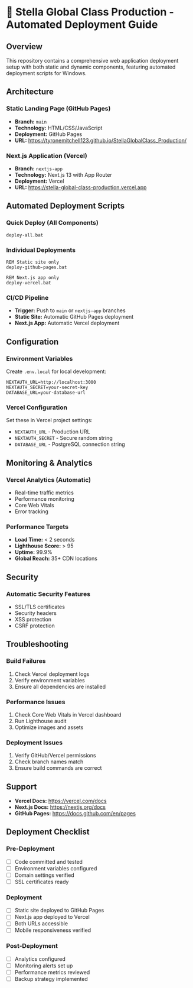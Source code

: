 # 🚀 Stella Global Class Production - Automated Deployment Guide

## Overview
This repository contains a comprehensive web application deployment setup with both static and dynamic components, featuring automated deployment scripts for Windows.

## Architecture

### Static Landing Page (GitHub Pages)
- **Branch:** `main`
- **Technology:** HTML/CSS/JavaScript
- **Deployment:** GitHub Pages
- **URL:** https://tyronemitchell123.github.io/StellaGlobalClass_Production/

### Next.js Application (Vercel)
- **Branch:** `nextjs-app`
- **Technology:** Next.js 13 with App Router
- **Deployment:** Vercel
- **URL:** https://stella-global-class-production.vercel.app

## Automated Deployment Scripts

### Quick Deploy (All Components)
```batch
deploy-all.bat
```

### Individual Deployments
```batch
REM Static site only
deploy-github-pages.bat

REM Next.js app only
deploy-vercel.bat
```

### CI/CD Pipeline
- **Trigger:** Push to `main` or `nextjs-app` branches
- **Static Site:** Automatic GitHub Pages deployment
- **Next.js App:** Automatic Vercel deployment

## Configuration

### Environment Variables
Create `.env.local` for local development:
```
NEXTAUTH_URL=http://localhost:3000
NEXTAUTH_SECRET=your-secret-key
DATABASE_URL=your-database-url
```

### Vercel Configuration
Set these in Vercel project settings:
- `NEXTAUTH_URL` - Production URL
- `NEXTAUTH_SECRET` - Secure random string
- `DATABASE_URL` - PostgreSQL connection string

## Monitoring & Analytics

### Vercel Analytics (Automatic)
- Real-time traffic metrics
- Performance monitoring
- Core Web Vitals
- Error tracking

### Performance Targets
- **Load Time:** < 2 seconds
- **Lighthouse Score:** > 95
- **Uptime:** 99.9%
- **Global Reach:** 35+ CDN locations

## Security

### Automatic Security Features
- SSL/TLS certificates
- Security headers
- XSS protection
- CSRF protection

## Troubleshooting

### Build Failures
1. Check Vercel deployment logs
2. Verify environment variables
3. Ensure all dependencies are installed

### Performance Issues
1. Check Core Web Vitals in Vercel dashboard
2. Run Lighthouse audit
3. Optimize images and assets

### Deployment Issues
1. Verify GitHub/Vercel permissions
2. Check branch names match
3. Ensure build commands are correct

## Support

- **Vercel Docs:** https://vercel.com/docs
- **Next.js Docs:** https://nextjs.org/docs
- **GitHub Pages:** https://docs.github.com/en/pages

## Deployment Checklist

### Pre-Deployment
- [ ] Code committed and tested
- [ ] Environment variables configured
- [ ] Domain settings verified
- [ ] SSL certificates ready

### Deployment
- [ ] Static site deployed to GitHub Pages
- [ ] Next.js app deployed to Vercel
- [ ] Both URLs accessible
- [ ] Mobile responsiveness verified

### Post-Deployment
- [ ] Analytics configured
- [ ] Monitoring alerts set up
- [ ] Performance metrics reviewed
- [ ] Backup strategy implemented
